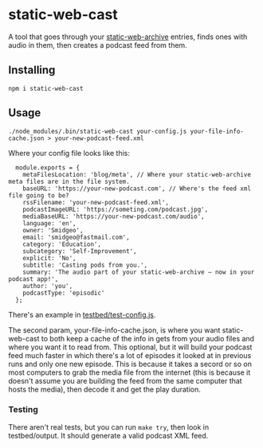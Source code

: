 # static-web-cast

A tool that goes through your [static-web-archive](https://github.com/jimkang/static-web-archive) entries, finds ones with audio in them, then creates a podcast feed from them.

## Installing

    npm i static-web-cast

## Usage

    ./node_modules/.bin/static-web-cast your-config.js your-file-info-cache.json > your-new-podcast-feed.xml

Where your config file looks like this:

      module.exports = {
        metaFilesLocation: 'blog/meta', // Where your static-web-archive meta files are in the file system.
        baseURL: 'https://your-new-podcast.com', // Where's the feed xml file going to be?
        rssFilename: 'your-new-podcast-feed.xml',
        podcastImageURL: 'https://someting.com/podcast.jpg',
        mediaBaseURL: 'https://your-new-podcast.com/audio',
        language: 'en',
        owner: 'Smidgeo',
        email: 'smidgeo@fastmail.com',
        category: 'Education',
        subcategory: 'Self-Improvement',
        explicit: 'No',
        subtitle: 'Casting pods from you.',
        summary: 'The audio part of your static-web-archive — now in your podcast app!',
        author: 'you',
        podcastType: 'episodic'
      };

There's an example in [testbed/test-config.js](testbed/test-config.js).

The second param, your-file-info-cache.json, is where you want static-web-cast to both keep a cache of the info in gets from your audio files and where you want it to read from. This optional, but it will build your podcast feed much faster in which there's a lot of episodes it looked at in previous runs and only one new episode. This is because it takes a secord or so on most computers to grab the media file from the internet (this is because it doesn't assume you are building the feed from the same computer that hosts the media), then decode it and get the play duration.

### Testing

There aren't real tests, but you can run `make try`, then look in testbed/output. It should generate a valid podcast XML feed.
